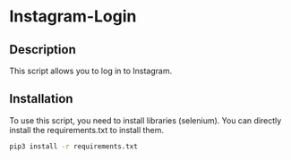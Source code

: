 # Instagram-Login

## Description

This script allows you to log in to Instagram.

## Installation

To use this script, you need to install libraries (selenium).
You can directly install the requirements.txt to install them.

```bash
pip3 install -r requirements.txt
```